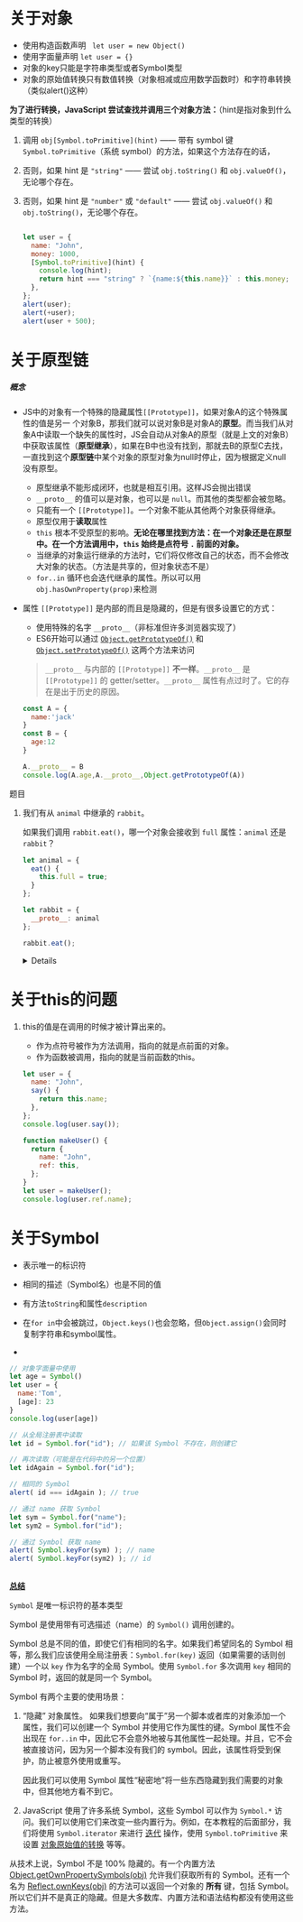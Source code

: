 # 关于对象

- 使用构造函数声明 ` let user = new Object()`
- 使用字面量声明  `let user = {}`
- 对象的key只能是字符串类型或者Symbol类型
- 对象的原始值转换只有数值转换（对象相减或应用数学函数时）和字符串转换（类似alert()这种）

**为了进行转换，JavaScript 尝试查找并调用三个对象方法：**（hint是指对象到什么类型的转换）

1. 调用 `obj[Symbol.toPrimitive](hint)` —— 带有 symbol 键 `Symbol.toPrimitive`（系统 symbol）的方法，如果这个方法存在的话，

2. 否则，如果 hint 是 `"string"` —— 尝试 `obj.toString()` 和 `obj.valueOf()`，无论哪个存在。

3. 否则，如果 hint 是 `"number"` 或 `"default"` —— 尝试 `obj.valueOf()` 和 `obj.toString()`，无论哪个存在。

   ```javascript
   
   let user = {
     name: "John",
     money: 1000,
     [Symbol.toPrimitive](hint) {
       console.log(hint);
       return hint === "string" ? `{name:${this.name}}` : this.money;
     },
   };
   alert(user);
   alert(+user);
   alert(user + 500);
   ```

   

# 关于原型链

##### 概念

- JS中的对象有一个特殊的隐藏属性`[[Prototype]]`，如果对象A的这个特殊属性的值是另一 个对象B，那我们就可以说对象B是对象A的**原型**。而当我们从对象A中读取一个缺失的属性时，JS会自动从对象A的原型（就是上文的对象B）中获取该属性（**原型继承**），如果在B中也没有找到，那就去B的原型C去找，一直找到这个**原型链**中某个对象的原型对象为null时停止，因为根据定义null没有原型。
   - 原型继承不能形成闭环，也就是相互引用。这样JS会抛出错误
   - `__proto__` 的值可以是对象，也可以是 `null`。而其他的类型都会被忽略。
   - 只能有一个 `[[Prototype]]`。一个对象不能从其他两个对象获得继承。
   - 原型仅用于**读取**属性
   - `this` 根本不受原型的影响。**无论在哪里找到方法：在一个对象还是在原型中。在一个方法调用中，`this` 始终是点符号 `.` 前面的对象。**
   - 当继承的对象运行继承的方法时，它们将仅修改自己的状态，而不会修改大对象的状态。（方法是共享的，但对象状态不是）
   - `for..in` 循环也会迭代继承的属性。所以可以用`obj.hasOwnProperty(prop)`来检测



- 属性 `[[Prototype]]` 是内部的而且是隐藏的，但是有很多设置它的方式：

  	- 使用特殊的名字 `__proto__`（非标准但许多浏览器实现了）
  	- ES6开始可以通过 [`Object.getPrototypeOf()`](https://developer.mozilla.org/zh-CN/docs/Web/JavaScript/Reference/Global_Objects/Object/GetPrototypeOf) 和 [`Object.setPrototypeOf()`](https://developer.mozilla.org/zh-CN/docs/Web/JavaScript/Reference/Global_Objects/Object/setPrototypeOf) 这两个方法来访问

  > `__proto__` 与内部的 `[[Prototype]]` **不一样**。`__proto__` 是 `[[Prototype]]` 的 getter/setter。`__proto__` 属性有点过时了。它的存在是出于历史的原因。

  ```javascript
  const A = {
    name:'jack'
  }
  const B = {
    age:12
  }
  
  A.__proto__ = B
  console.log(A.age,A.__proto__,Object.getPrototypeOf(A))
  ```

题目

1. 我们有从 `animal` 中继承的 `rabbit`。

   如果我们调用 `rabbit.eat()`，哪一个对象会接收到 `full` 属性：`animal` 还是 `rabbit`？

   ```javascript
   let animal = {
     eat() {
       this.full = true;
     }
   };
   
   let rabbit = {
     __proto__: animal
   };
   
   rabbit.eat();
   ```

   <details>
     答案：`rabbit`。
     这是因为 `this` 是点符号前面的这个对象，因此 `rabbit.eat()` 修改了 `rabbit`。
     属性查找和执行是两回事儿。首先在原型中找到 `rabbit.eat` 方法，然后在 `this=rabbit` 的情况下执行。
   </details>



# 关于this的问题

1. this的值是在调用的时候才被计算出来的。

   - 作为点符号被作为方法调用，指向的就是点前面的对象。
   - 作为函数被调用，指向的就是当前函数的this。

   ```javascript
   let user = {
     name: "John",
     say() {
       return this.name;
     },
   };
   console.log(user.say());
   
   function makeUser() {
     return {
       name: "John",
       ref: this,
     };
   }
   let user = makeUser();
   console.log(user.ref.name);
   ```

   

# 关于Symbol

- 表示唯一的标识符

- 相同的描述（Symbol名）也是不同的值

- 有方法`toString`和属性`description`

- 在`for in`中会被跳过，`Object.keys()`也会忽略，但`Object.assign()`会同时复制字符串和symbol属性。

- 

  ```javascript
  // 对象字面量中使用
  let age = Symbol()
  let user = {
    name:'Tom',
    [age]: 23
  }
  console.log(user[age])
  
  // 从全局注册表中读取
  let id = Symbol.for("id"); // 如果该 Symbol 不存在，则创建它
  
  // 再次读取（可能是在代码中的另一个位置）
  let idAgain = Symbol.for("id");
  
  // 相同的 Symbol
  alert( id === idAgain ); // true
  
  // 通过 name 获取 Symbol
  let sym = Symbol.for("name");
  let sym2 = Symbol.for("id");
  
  // 通过 Symbol 获取 name
  alert( Symbol.keyFor(sym) ); // name
  alert( Symbol.keyFor(sym2) ); // id
  
  ```



## 

**[总结](https://zh.javascript.info/symbol#zong-jie)**

`Symbol` 是唯一标识符的基本类型

Symbol 是使用带有可选描述（name）的 `Symbol()` 调用创建的。

Symbol 总是不同的值，即使它们有相同的名字。如果我们希望同名的 Symbol 相等，那么我们应该使用全局注册表：`Symbol.for(key)` 返回（如果需要的话则创建）一个以 `key` 作为名字的全局 Symbol。使用 `Symbol.for` 多次调用 `key` 相同的 Symbol 时，返回的就是同一个 Symbol。

Symbol 有两个主要的使用场景：

1. “隐藏” 对象属性。 如果我们想要向“属于”另一个脚本或者库的对象添加一个属性，我们可以创建一个 Symbol 并使用它作为属性的键。Symbol 属性不会出现在 `for..in` 中，因此它不会意外地被与其他属性一起处理。并且，它不会被直接访问，因为另一个脚本没有我们的 symbol。因此，该属性将受到保护，防止被意外使用或重写。

   因此我们可以使用 Symbol 属性“秘密地”将一些东西隐藏到我们需要的对象中，但其他地方看不到它。

2. JavaScript 使用了许多系统 Symbol，这些 Symbol 可以作为 `Symbol.*` 访问。我们可以使用它们来改变一些内置行为。例如，在本教程的后面部分，我们将使用 `Symbol.iterator` 来进行 [迭代](https://zh.javascript.info/iterable) 操作，使用 `Symbol.toPrimitive` 来设置 [对象原始值的转换](https://zh.javascript.info/object-toprimitive) 等等。

从技术上说，Symbol 不是 100% 隐藏的。有一个内置方法 [Object.getOwnPropertySymbols(obj)](https://developer.mozilla.org/zh/docs/Web/JavaScript/Reference/Global_Objects/Object/getOwnPropertySymbols) 允许我们获取所有的 Symbol。还有一个名为 [Reflect.ownKeys(obj)](https://developer.mozilla.org/zh/docs/Web/JavaScript/Reference/Global_Objects/Reflect/ownKeys) 的方法可以返回一个对象的 **所有** 键，包括 Symbol。所以它们并不是真正的隐藏。但是大多数库、内置方法和语法结构都没有使用这些方法。

